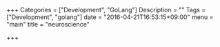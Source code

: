 +++
Categories = ["Development", "GoLang"]
Description = ""
Tags = ["Development", "golang"]
date = "2016-04-21T16:53:15+09:00"
menu = "main"
title = "neuroscience"

+++

